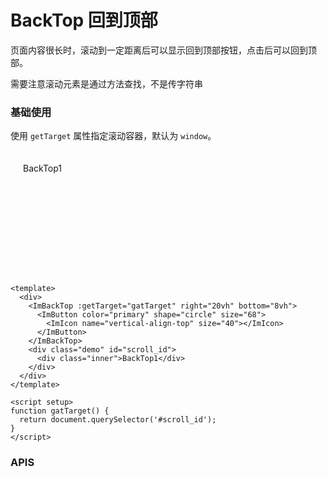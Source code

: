 # BackTop 回到顶部

页面内容很长时，滚动到一定距离后可以显示回到顶部按钮，点击后可以回到顶部。

<ImAlert title="Tips" variant="outlined">需要注意滚动元素是通过方法查找，不是传字符串</ImAlert>

### 基础使用

使用 `getTarget` 属性指定滚动容器，默认为 `window`。

<div>
    <ImBackTop :getTarget="gatTarget" right="20vh" bottom="8vh">
      <ImButton color="primary" shape="circle" size="68">
        <ImIcon name="vertical-align-top" size="40"></ImIcon>
      </ImButton>
    </ImBackTop>
      <div class="demo" id="scroll_id">
        <div class="inner">BackTop1</div>
      </div>
  </div>

```vue
<template>
  <div>
    <ImBackTop :getTarget="gatTarget" right="20vh" bottom="8vh">
      <ImButton color="primary" shape="circle" size="68">
        <ImIcon name="vertical-align-top" size="40"></ImIcon>
      </ImButton>
    </ImBackTop>
    <div class="demo" id="scroll_id">
      <div class="inner">BackTop1</div>
    </div>
  </div>
</template>

<script setup>
function gatTarget() {
  return document.querySelector('#scroll_id');
}
</script>
```

<script setup>
function gatTarget() {
  return document.querySelector('#scroll_id');
}

</script>

<style scoped>
.demo {
  height: 200px;
  flex: 1;
  overflow-y: auto;
  border-radius: 4px;
  background-color: var(--im-primary-color-6);
}

.inner {
  height: 1500px;
  padding: 20px;
}

</style>

### APIS
